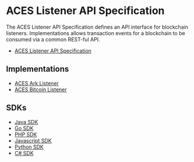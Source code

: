# ACES Listener API Specification

The ACES Listener API Specification defines an API interface for
blockchain listeners. Implementations allows transaction events for a blockchain to be 
consumed via a common REST-ful API.

* [ACES Listener API Specification](aces-listener-api-swagger.yaml)


## Implementations

* [ACES Ark Listener](https://github.com/ark-aces/aces-listener-ark)
* [ACES Bitcoin Listener](https://github.com/ark-aces/aces-listener-bitcoin)


## SDKs

* [Java SDK](sdks/java/)
* [Go SDK](sdks/go/)
* [PHP SDK](sdks/php/SwaggerClient-php/)
* [Javascript SDK](sdks/javascript/)
* [Python SDK](sdks/python/)
* [C# SDK](sdks/csharp/)
